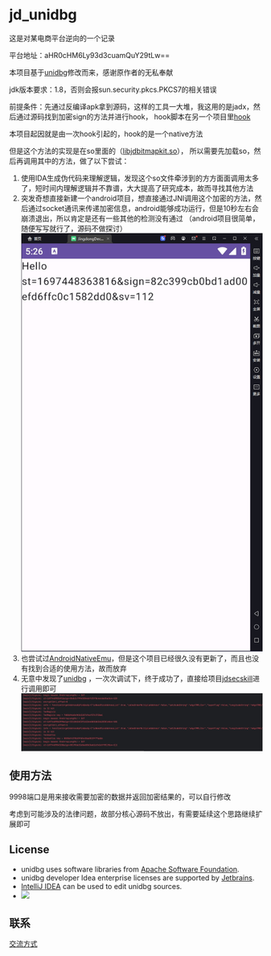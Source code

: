 # jd_unidbg

这是对某电商平台逆向的一个记录

平台地址：aHR0cHM6Ly93d3cuamQuY29tLw==

本项目基于[unidbg](https://github.com/zhkl0228/unidbg)修改而来，感谢原作者的无私奉献

jdk版本要求：1.8，否则会报sun.security.pkcs.PKCS7的相关错误

前提条件：先通过反编译apk拿到源码，这样的工具一大堆，我这用的是jadx，然后通过源码找到加密sign的方法并进行hook，
hook脚本在另一个项目里[hook](https://github.com/A1anSong/jdsecskill/tree/main/hook)

本项目起因就是由一次hook引起的，hook的是一个native方法

但是这个方法的实现是在so里面的（[libjdbitmapkit.so](unidbg-android/libjdbitmapkit.so)）， 所以需要先加载so，然后再调用其中的方法，做了以下尝试：

1. 使用IDA生成伪代码来理解逻辑，发现这个so文件牵涉到的方方面面调用太多了，短时间内理解逻辑并不靠谱，大大提高了研究成本，故而寻找其他方法
2. 突发奇想直接新建一个android项目，想直接通过JNI调用这个加密的方法，然后通过socket通讯来传递加密信息，android能够成功运行，但是10秒左右会崩溃退出，所以肯定是还有一些其他的检测没有通过
   （android项目很简单，随便写写就行了，源码不做探讨）
   ![](doc/JingdongDecryption.png)
3. 也尝试过[AndroidNativeEmu](https://github.com/AeonLucid/AndroidNativeEmu)，但是这个项目已经很久没有更新了，而且也没有找到合适的使用方法，故而放弃
4. 无意中发现了[unidbg](https://github.com/zhkl0228/unidbg)
   ，一次次调试下，终于成功了，直接给项目[jdsecskill](https://github.com/A1anSong/jdsecskill)进行调用即可
   ![](doc/jd_unidbg.png)

## 使用方法

9998端口是用来接收需要加密的数据并返回加密结果的，可以自行修改

考虑到可能涉及的法律问题，故部分核心源码不放出，有需要延续这个思路继续扩展即可

## License

- unidbg uses software libraries from [Apache Software Foundation](http://apache.org).
- unidbg developer Idea enterprise licenses are supported by [Jetbrains](https://www.jetbrains.com?from=unidbg).
- [IntelliJ IDEA](https://www.jetbrains.com/idea?from=unidbg) can be used to edit unidbg sources.
- ![](assets/idea_logo.svg)

## 联系

[交流方式](https://github.com/A1anSong#wechat-qr-code)